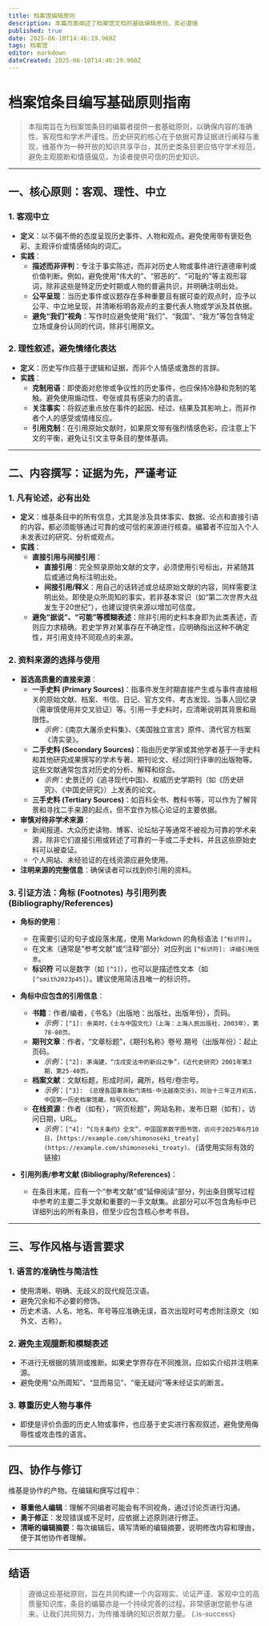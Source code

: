 ```yaml
---
title: 档案馆编辑原则
description: 本篇页面阐述了档案馆文档的基础编辑原则，务必遵循
published: true
date: 2025-06-10T14:46:19.960Z
tags: 档案馆
editor: markdown
dateCreated: 2025-06-10T14:46:19.960Z
---
```


# 档案馆条目编写基础原则指南

> 本指南旨在为档案馆条目的编纂者提供一套基础原则，以确保内容的准确性、客观性和学术严谨性。历史研究的核心在于依据可靠证据进行阐释与重现，维基作为一种开放的知识共享平台，其历史类条目更应恪守学术规范，避免主观臆断和情感偏见，为读者提供可信的历史知识。

---

## 一、核心原则：客观、理性、中立

### 1. 客观中立
   - **定义**：以不偏不倚的态度呈现历史事件、人物和观点。避免使用带有褒贬色彩、主观评价或情感倾向的词汇。
   - **实践**：
     - **描述而非评判**：专注于事实陈述，而非对历史人物或事件进行道德审判或价值判断。例如，避免使用“伟大的”、“邪恶的”、“可耻的”等主观形容词，除非这些是特定历史时期或人物的普遍共识，并明确注明出处。
     - **公平呈现**：当历史事件或议题存在多种重要且有据可查的观点时，应予以公平、中立地呈现，并清晰标明各观点的主要代表人物或学派及其依据。
     - **避免“我们”视角**：写作时应避免使用“我们”、“我国”、“我方”等包含特定立场或身份认同的代词，除非引用原文。

### 2. 理性叙述，避免情绪化表达
   - **定义**：历史写作应基于逻辑和证据，而非个人情感或激昂的言辞。
   - **实践**：
     - **克制用语**：即使面对悲惨或争议性的历史事件，也应保持冷静和克制的笔触。避免使用煽动性、夸张或具有感染力的语言。
     - **关注事实**：将叙述重点放在事件的起因、经过、结果及其影响上，而非作者个人的感受或情绪反应。
     - **引用克制**：在引用原始文献时，如果原文带有强烈情感色彩，应注意上下文的平衡，避免让引文主导条目的整体基调。

---

## 二、内容撰写：证据为先，严谨考证

### 1. 凡有论述，必有出处 
   - **定义**：维基条目中的所有信息，尤其是涉及具体事实、数据、论点和直接引语的内容，都必须能够通过可靠的或可信的来源进行核查。编纂者不应加入个人未发表过的研究、分析或观点。
   - **实践**：
     - **直接引用与间接引用**：
       - **直接引用**：完全照录原始文献的文字，必须使用引号标出，并紧随其后或通过角标注明出处。
       - **间接引用/释义**：用自己的话转述或总结原始文献的内容，同样需要注明出处。即使是众所周知的事实，若非基本常识（如“第二次世界大战发生于20世纪”），也建议提供来源以增加可信度。
     - **避免“据说”、“可能”等模糊表述**：除非引用的史料本身即为此类表述，否则应力求精确。若史学界对某事存在不确定性，应明确指出这种不确定性，并引用支持不同观点的来源。

### 2. 资料来源的选择与使用
   - **首选高质量的直接来源**：
     - **一手史料 (Primary Sources)**：指事件发生时期直接产生或与事件直接相关的原始文献、档案、书信、日记、官方文件、考古发现、当事人回忆录（需审慎使用并交叉验证）等。引用一手史料时，应清晰说明其背景和局限性。
       - *示例*：《南京大屠杀史料集》、《美国独立宣言》原件、清代官方档案《清实录》。
     - **二手史料 (Secondary Sources)**：指由历史学家或其他学者基于一手史料和其他研究成果撰写的学术专著、期刊论文、经过同行评审的出版物等。这些文献通常包含对历史的分析、解释和综合。
       - *示例*：史景迁的《追寻现代中国》、权威历史学期刊（如《历史研究》、《中国史研究》）上发表的论文。
     - **三手史料 (Tertiary Sources)**：如百科全书、教科书等，可以作为了解背景和寻找二手来源的起点，但不宜作为核心论证的主要依据。
   - **审慎对待非学术来源**：
     - 新闻报道、大众历史读物、博客、论坛帖子等通常不被视为可靠的学术来源，除非它们直接引用或转述了可靠的一手或二手史料，并且这些原始史料可以被查证。
     - 个人网站、未经验证的在线资源应避免使用。
   - **注明来源的完整信息**：确保读者可以找到你引用的资料。

### 3. 引证方法：角标 (Footnotes) 与引用列表 (Bibliography/References)
   - **角标的使用**：
     - 在需要引证的句子或段落末尾，使用 Markdown 的角标语法 `[^标识符]`。
     - 在文末（通常是“参考文献”或“注释”部分）对应列出 `[^标识符]: 详细引用信息`。
     - **标识符** 可以是数字（如 `[^1]`），也可以是描述性文本（如 `[^smith2023p45]`）。建议使用简洁且唯一的标识符。

   - **角标中应包含的引用信息**：
     - **书籍**：作者/编者，《书名》（出版地：出版社，出版年份），页码。
       - *示例*：`[^1]: 余英时，《士与中国文化》（上海：上海人民出版社，2003年），第78-80页。`
     - **期刊文章**：作者，“文章标题”，《期刊名称》卷号.期号（出版年份）：起止页码。
       - *示例*：`[^2]: 茅海建，“戊戌变法中的新旧之争”，《近代史研究》2001年第3期，第25-40页。`
     - **档案文献**：文献标题，形成时间，藏所，档号/卷宗号。
       - *示例*：`[^3]: 《总理各国事务衙门清档·中法越南交涉》，同治十三年正月初五，中国第一历史档案馆藏，档号XXXX。`
     - **在线资源**：作者（如有），“网页标题”，网站名称，发布日期（如有），访问日期，URL。
       - *示例*：`[^4]: “《马关条约》全文”，中国国家数字图书馆，访问于2025年6月10日，[https://example.com/shimonoseki_treaty](https://example.com/shimonoseki_treaty)。` (请使用实际有效的链接)

   - **引用列表/参考文献 (Bibliography/References)**：
     - 在条目末尾，应有一个“参考文献”或“延伸阅读”部分，列出条目撰写过程中参考的主要二手文献和重要的一手文献集。此部分可以不包含角标中已详细列出的所有条目，但至少应包含核心参考书目。

---

## 三、写作风格与语言要求

### 1. 语言的准确性与简洁性
   - 使用清晰、明确、无歧义的现代规范汉语。
   - 避免冗余和不必要的修饰。
   - 历史术语、人名、地名、年号等应准确无误，首次出现时可考虑附注原文（如外文、古称）。

### 2. 避免主观臆断和模糊表述
   - 不进行无根据的猜测或推断。如果史学界存在不同推测，应如实介绍并注明来源。
   - 避免使用“众所周知”、“显而易见”、“毫无疑问”等未经证实的断言。

### 3. 尊重历史人物与事件
   - 即使是评价负面的历史人物或事件，也应基于史实进行客观叙述，避免使用侮辱性或攻击性的语言。

---

## 四、协作与修订

维基是协作的产物。在编辑和撰写过程中：
- **尊重他人编辑**：理解不同编者可能会有不同视角，通过讨论页进行沟通。
- **勇于修正**：发现错误或不足时，应依据上述原则进行修正。
- **清晰的编辑摘要**：每次编辑后，填写清晰的编辑摘要，说明修改内容和理由，便于其他协作者理解。

---

## 结语

> 遵循这些基础原则，旨在共同构建一个内容翔实、论证严谨、客观中立的高质量知识库，条目的编纂亦是一个持续完善的过程。非常感谢您能参与进来，让我们共同努力，为传播准确的知识贡献力量。
{.is-success}

